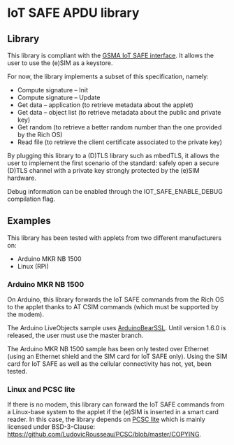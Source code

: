 # IoT SAFE APDU library

## Library

This library is compliant with the
[GSMA IoT SAFE interface](https://www.gsma.com/iot/wp-content/uploads/2019/12/IoT.05-v1-IoT-Security-Applet-Interface-Description.pdf).
It allows the user to use the (e)SIM as a keystore.

For now, the library implements a subset of this specification, namely:
 * Compute signature – Init
 * Compute signature – Update
 * Get data – application (to retrieve metadata about the applet)
 * Get data – object list (to retrieve metadata about the public and private
   key)
 * Get random (to retrieve a better random number than the one provided by the
   Rich OS)
 * Read file (to retrieve the client certificate associated to the private key)

By plugging this library to a (D)TLS library such as mbedTLS, it allows the user
to implement the first scenario of the standard: safely open a secure (D)TLS
channel with a private key strongly protected by the (e)SIM hardware.

Debug information can be enabled through the IOT_SAFE_ENABLE_DEBUG compilation
flag.

## Examples

This library has been tested with applets from two different manufacturers on:
 * Arduino MKR NB 1500
 * Linux (RPi)

### Arduino MKR NB 1500

On Arduino, this library forwards the IoT SAFE commands from the Rich OS to the
applet thanks to AT CSIM commands (which must be supported by the modem).

The Arduino LiveObjects sample uses
[ArduinoBearSSL](https://github.com/arduino-libraries/ArduinoBearSSL).
Until version 1.6.0 is released, the user must use the master branch.

The Arduino MKR NB 1500 sample has been only tested over Ethernet (using an
Ethernet shield and the SIM card for IoT SAFE only). Using the SIM card for
IoT SAFE as well as the cellular connectivity has not, yet, been tested.

### Linux and PCSC lite

If there is no modem, this library can forward the IoT SAFE commands from a
Linux-base system to the applet if the (e)SIM is inserted in a smart card
reader. In this case, the library depends on
[PCSC lite](https://pcsclite.apdu.fr/) which is mainly licensed under
BSD-3-Clause: https://github.com/LudovicRousseau/PCSC/blob/master/COPYING.
